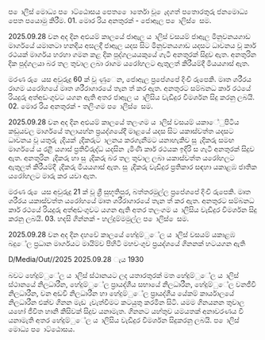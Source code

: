 ප ොලිස් මොධ්‍ය ප ොට්ඨොසය පෙත ෙොර්තො වූ ෙැදගත් පතොරතුරු ජනමොධ්‍ය පෙත පයොමු කිරීම. 01. මොර රිය අනතුරක් - ජොඇල ප ොලිස් ෙසම.

2025.09.28 වන අද දින අළුයම් කාලයේ ජාඇල ය ාලිස් වසයම් ජාඇල මිනුවනයගාඩ මාර්ගයේ යමානටා හනදිය අසලදී ජාඇල යදස සිට මිනුවනයගාඩ යදසට ධාවනය වූ කාර් රථයක් මාර්ගය හරහා ගමන කළ දික පුද්ගලයයකුයේ ගැටී අනතුරක් සිදුව ඇත. අනතුරින දික පුද්ගලයා බර තල තුවාල ලබා රාගම යරෝහලට ඇතුලත් කිරීයම්දී මියයගාස් ඇත.

මරණ රු ෙයස අවුරුදු 60 ක් වූ ණුෙන, ජොඇල ප්‍රපේශපේ දිංචි රුපෙකි. මෘත ශරීරය රාගම යරෝහයේ මෘත ශරීරාගාරයේ තැන ත් කර ඇත. අනතුරට සම්බනධ කාර් රථයේ රියදුරු අත්අඩංගුවට යගන ඇති අතර ජාඇල ය ාලිසිය වැඩිදුර විමර්ශන සිදු කරනු ලබයි. 02. මොර රිය අනතුරක් - තලිංගම ප ොලිස් ෙසම.

2025.09.28 වන අද දින අළුයම් කාලයේ තලංගම ය ාලිස් වසයම් යකාේුපිටිය කඩුයවල මාර්ගයේ තලායහ්න ප්‍රයද්ශයේදී මාළයේ යදස සිට යකාස්වත්ත යදසට ධාවනය වූ යතුරු ැදියක් ැදිකරුට ාලනය කරගැනීමට යනාහැකිව සු ැදිකරු සමඟ මාර්ගයේ ය රළී යගාස් ප්‍රතිවිරුද්ධ යදසින ැමිණි කාර් රථයක ඉදිරි ස ගැටී අනතුරක් සිදුව ඇත. අනතුරින ැදිකරු හා සු ැදිකරු බර තල තුවාල ලබා යකාස්වත්ත යරෝහලට ඇතුලත් කිරීයම්දී ැදිකරු මියයගාස් ඇත. සු ැදිකරු වැඩිදුර ප්‍රතිකාර සඳහා යකාළඹ ජාතික යරෝහලට මාරු කර යවා ඇත.

මරණ රු ෙයස අවුරුදු 21 ක් වූ ශ්‍රී සුභූතිපුර, බත්තරමුල්ල ප්‍රපේශපේ දිංචි රුපෙකි. මෘත ශරීරය යකාස්වත්ත යරෝහයේ මෘත ශරීරාගාරයේ තැන ත් කර ඇත. අනතුරට සම්බනධ කාර් රථයේ රියදුරු අත්අඩංගුවට යගන ඇති අතර තලංගම ය ාලිසිය වැඩිදුර විමර්ශන සිදු කරනු ලබයි. 03. හදසි ගින්නක් - හල්දුම්මමුල්ල ප ොලිස් ෙසම.

2025.09.28 වන අද දින දහවේ කාලයේ හේදුම්ුේල ය ාලිස් වසයම් යකාළඹ බදුේල ප්‍රධාන මාර්ගයට මායිම්ව පිහිටි මහවංගුව ප්‍රයද්ශයේ ගිනනක් හටයගන ඇති

D/Media/Out//2025 2025.09.28 ැය 1930

බවට හේදුම්ුේල ය ාලිස් ස්ථානයට ලද යතාරතුරක් මත හේදුම්ුේල ය ාලිස් ස්ථානයේ නිලධාරීන, හේදුම්ුේල ප්‍රායද්ශීය සභායේ නිලධාරීන, හේදුම්ුේල වනජීවී නිලධාරීන, වන අඩවි නිලධාරීන හා හේදුම්ුේල ප්‍රායද්ශීය යේකම් කාර්යාලයේ නිලධාරීන එක්ව ගිනන මැඩ ැවැත්වීමට කටයුතු කරමින සිටි. යමම ගිනයනන තුවාල යහෝ ජීවිත හානි කිසිවක් සිදුව යනාමැත. ගිනනට යහ්තුව යමයතක් අනාවරණය වී යනාමැති අතර හේදුම්ුේල ය ාලිසිය වැඩිදුර විමර්ශන සිදුකරනු ලබයි. ප ොලිස් මොධ්‍ය ප ොට්ඨොසය.